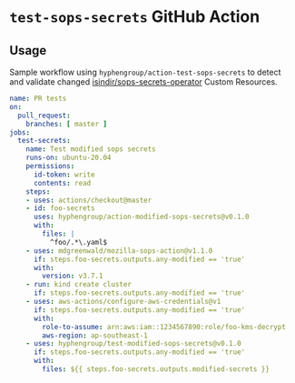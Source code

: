 # `test-sops-secrets` GitHub Action

<!-- action-docs-description -->

## Usage

Sample workflow using `hyphengroup/action-test-sops-secrets` to detect and validate changed
[isindir/sops-secrets-operator](https://github.com/isindir/sops-secrets-operator) Custom Resources.

```yaml
name: PR tests
on:
  pull_request:
    branches: [ master ]
jobs:
  test-secrets:
    name: Test modified sops secrets
    runs-on: ubuntu-20.04
    permissions:
      id-token: write
      contents: read
    steps:
    - uses: actions/checkout@master
    - id: foo-secrets
      uses: hyphengroup/action-modified-sops-secrets@v0.1.0
      with:
        files: |
          ^foo/.*\.yaml$
    - uses: mdgreenwald/mozilla-sops-action@v1.1.0
      if: steps.foo-secrets.outputs.any-modified == 'true'
      with:
        version: v3.7.1
    - run: kind create cluster
      if: steps.foo-secrets.outputs.any-modified == 'true'
    - uses: aws-actions/configure-aws-credentials@v1
      if: steps.foo-secrets.outputs.any-modified == 'true'
      with:
        role-to-assume: arn:aws:iam::1234567890:role/foo-kms-decrypt
        aws-region: ap-southeast-1
    - uses: hyphengroup/test-modified-sops-secrets@v0.1.0
      if: steps.foo-secrets.outputs.any-modified == 'true'
      with:
        files: ${{ steps.foo-secrets.outputs.modified-secrets }}
```

<!-- action-docs-inputs -->

<!-- action-docs-outputs -->

<!-- action-docs-runs -->
